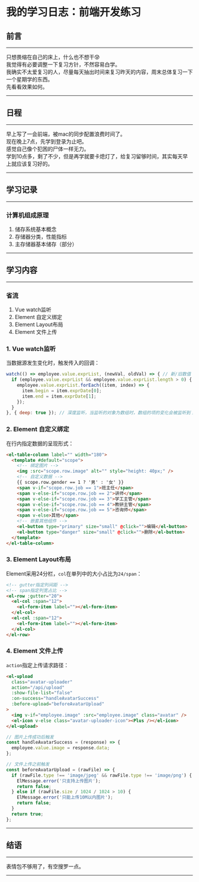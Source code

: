 # 我的学习日志：前端开发练习

## 前言
----------------------------------------
只想畏缩在自己的床上，什么也不想干😰  
我觉得有必要调整一下复习方针，不然容易白学。  
我确实不太爱复习的人，尽量每天抽出时间来复习昨天的内容，周末总体复习一下一个星期学的东西。  
先看看效果如何。

----------------------------------------

## 日程
----------------------------------------
早上写了一会前端，被mac的同步配置浪费时间了。  
现在晚上7点，先学到登录为止吧。  
感觉自己像个犯困的尸体一样无力。  
学到10点多，剩了不少，但是再学就要卡熄灯了，给复习留够时间，其实每天早上就应该复习好的。

----------------------------------------

## 学习记录
----------------------------------------
### 计算机组成原理
1. 储存系统基本概念
2. 存储器分类，性能指标
3. 主存储器基本储存（部分）

----------------------------------------

## 学习内容
----------------------------------------
### 省流
1. Vue watch监听
2. Element 自定义绑定
3. Element Layout布局
4. Element 文件上传

### 1. Vue watch监听
当数据源发生变化时，触发传入的回调：
```javascript
watch(() => employee.value.exprList, (newVal, oldVal) => { // 新/旧数值
  if (employee.value.exprList && employee.value.exprList.length > 0) {
    employee.value.exprList.forEach((item, index) => {
      item.begin = item.exprDate[0];
      item.end = item.exprDate[1];
    });
  }
}, { deep: true }); // 深度监听，当监听的对象为数组时，数组的项的变化会被监听到；默认是浅度监听，即只监听对象的引用变化
```

### 2. Element 自定义绑定
在行内指定数据的呈现形式：
```html
<el-table-column label="" width="180">
  <template #default="scope">
    <!-- 绑定图片 -->
    <img :src="scope.row.image" alt="" style="height: 40px;" />
    <!-- 自定义数据 -->
    {{ scope.row.gender == 1 ? '男' : '女' }}
    <span v-if="scope.row.job == 1">班主任</span>
    <span v-else-if="scope.row.job == 2">讲师</span>
    <span v-else-if="scope.row.job == 3">学工主管</span>
    <span v-else-if="scope.row.job == 4">教研主管</span>
    <span v-else-if="scope.row.job == 5">咨询师</span>
    <span v-else>其他</span>
    <!-- 嵌套其他组件 -->
    <el-button type="primary" size="small" @click="">编辑</el-button>
    <el-button type="danger" size="small" @click="">删除</el-button>
  </template>
</el-table-column>
```

### 3. Element Layout布局
Element采用24分栏，`col`在单列中的大小占比为`24/span`：
```html
<!-- gutter指定列间距 -->
<!-- span指定列宽占比 -->
<el-row :gutter="20"> 
  <el-col :span="12">
    <el-form-item label=""></el-form-item>
  </el-col>
  <el-col :span="12">
    <el-form-item label=""></el-form-item>
  </el-col>
</el-row>
```

### 4. Element 文件上传
`action`指定上传请求路径：
```html
<el-upload
  class="avatar-uploader"
  action="/api/upload" 
  :show-file-list="false"
  :on-success="handleAvatarSuccess"
  :before-upload="beforeAvatarUpload"
>
  <img v-if="employee.image" :src="employee.image" class="avatar" />
  <el-icon v-else class="avatar-uploader-icon"><Plus /></el-icon>
</el-upload>
```
```javascript
// 图片上传成功后触发
const handleAvatarSuccess = (response) => {
  employee.value.image = response.data;
};

// 文件上传之前触发
const beforeAvatarUpload = (rawFile) => {
  if (rawFile.type !== 'image/jpeg' && rawFile.type !== 'image/png') {
    ElMessage.error('只支持上传图片');
    return false;
  } else if (rawFile.size / 1024 / 1024 > 10) {
    ElMessage.error('只能上传10M以内图片');
    return false;
  }
  return true;
};
```

----------------------------------------

## 结语
----------------------------------------
表情包不够用了，有空搜罗一点。

---------------------------------------